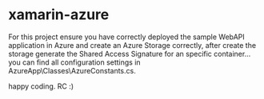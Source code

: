 # xamarin-azure

For this project ensure you have correctly deployed the sample WebAPI application in Azure and create an Azure Storage correctly, after create the storage generate the Shared Access Signature for an specific container... you can find all configuration settings in AzureApp\Classes\AzureConstants.cs. 

happy coding. RC :)
